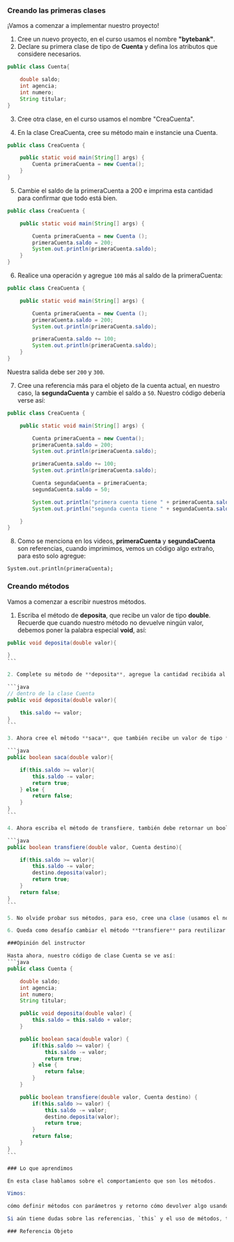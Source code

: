 ### Creando las primeras clases

¡Vamos a comenzar a implementar nuestro proyecto!

1. Cree un nuevo proyecto, en el curso usamos el nombre **"bytebank"**.
2. Declare su primera clase de tipo de **Cuenta** y defina los atributos que considere necesarios.

```java
public class Cuenta{

    double saldo;
    int agencia;
    int numero;
    String titular;
}
```

3. Cree otra clase, en el curso usamos el nombre "CreaCuenta".

4. En la clase CreaCuenta, cree su método main e instancie una Cuenta.

```java
public class CreaCuenta {

    public static void main(String[] args) {
        Cuenta primeraCuenta = new Cuenta();
    }
}
```
5. Cambie el saldo de la primeraCuenta a 200 e imprima esta cantidad para confirmar que todo está bien.

```java
public class CreaCuenta {

    public static void main(String[] args) {

        Cuenta primeraCuenta = new Cuenta ();
        primeraCuenta.saldo = 200;
        System.out.println(primeraCuenta.saldo);
    }
}
```

6. Realice una operación y agregue `100` más al saldo de la primeraCuenta:

```java
public class CreaCuenta {

    public static void main(String[] args) {

        Cuenta primeraCuenta = new Cuenta ();
        primeraCuenta.saldo = 200;
        System.out.println(primeraCuenta.saldo);

        primeraCuenta.saldo += 100;
        System.out.println(primeraCuenta.saldo);
    }
}
```

Nuestra salida debe ser `200` y `300`.

7. Cree una referencia más para el objeto de la cuenta actual, en nuestro caso, la **segundaCuenta** y cambie el saldo a `50`. Nuestro código debería verse así:

```java
public class CreaCuenta {

    public static void main(String[] args) {

        Cuenta primeraCuenta = new Cuenta();
        primeraCuenta.saldo = 200;
        System.out.println(primeraCuenta.saldo);

        primeraCuenta.saldo += 100;
        System.out.println(primeraCuenta.saldo);

        Cuenta segundaCuenta = primeraCuenta;
        segundaCuenta.saldo = 50;

        System.out.println("primera cuenta tiene " + primeraCuenta.saldo);
        System.out.println("segunda cuenta tiene " + segundaCuenta.saldo);

    }
}
```

8. Como se menciona en los videos, **primeraCuenta** y **segundaCuenta** son referencias, cuando imprimimos, vemos un código algo extraño, para esto solo agregue:

`System.out.println(primeraCuenta);`

### Creando métodos

Vamos a comenzar a escribir nuestros métodos.

1. Escriba el método de **deposita**, que recibe un valor de tipo **double**. Recuerde que cuando nuestro método no devuelve ningún valor, debemos poner la palabra especial **void**, así:

````java
public void deposita(double valor){

}
```

2. Complete su método de **deposita**, agregue la cantidad recibida al saldo de su cuenta, no olvide usar **this**.

```java
// dentro de la clase Cuenta
public void deposita(double valor){

    this.saldo += valor;
}
```

3. Ahora cree el método **saca**, que también recibe un valor de tipo **double**, en este caso, nuestro método debe retornar un valor **boolean**, así que no olvide el **return**.

```java
public boolean saca(double valor){

    if(this.saldo >= valor){
        this.saldo -= valor;
        return true;
    } else {
        return false;
    }
}
```

4. Ahora escriba el método de transfiere, también debe retornar un booleano, pero ahora recibirá una **Cuenta** que será el destino y la cantidad que se transferirá.

```java
public boolean transfiere(double valor, Cuenta destino){

    if(this.saldo >= valor){
        this.saldo -= valor;
        destino.deposita(valor);    
        return true;
    }
    return false;
}
```

5. No olvide probar sus métodos, para eso, cree una clase (usamos el nombre T**estMetodos**) y escriba el **main**, ¡vea si todo funciona!

6. Queda como desafío cambiar el método **transfiere** para reutilizar nuestro código implementado en **saca** para simplificar el código.

###Opinión del instructor

Hasta ahora, nuestro código de clase Cuenta se ve así:
```java
public class Cuenta {

    double saldo;
    int agencia;
    int numero;
    String titular;

    public void deposita(double valor) {
        this.saldo = this.saldo + valor;
    }

    public boolean saca(double valor) {
        if(this.saldo >= valor) {
            this.saldo -= valor;
            return true;
        } else {
            return false;
        }
    }

    public boolean transfiere(double valor, Cuenta destino) {
        if(this.saldo >= valor) {
            this.saldo -= valor;
            destino.deposita(valor);
            return true;
        }
        return false;
    }
}
```

### Lo que aprendimos

En esta clase hablamos sobre el comportamiento que son los métodos.

Vimos:

cómo definir métodos con parámetros y retorno cómo devolver algo usando la palabra clave `return` cómo usar la referencia `this` para acceder a un atributo que podemos pasar una referencia como parámetro de método los métodos se invocan desde la referencia utilizando el operador .

Si aún tiene dudas sobre las referencias, `this` y el uso de métodos, tenga la seguridad de que en las próximas clases (y cursos) revisaremos los conceptos y practicaremos mucho más. ¿Continuamos?

### Referencia Objeto



